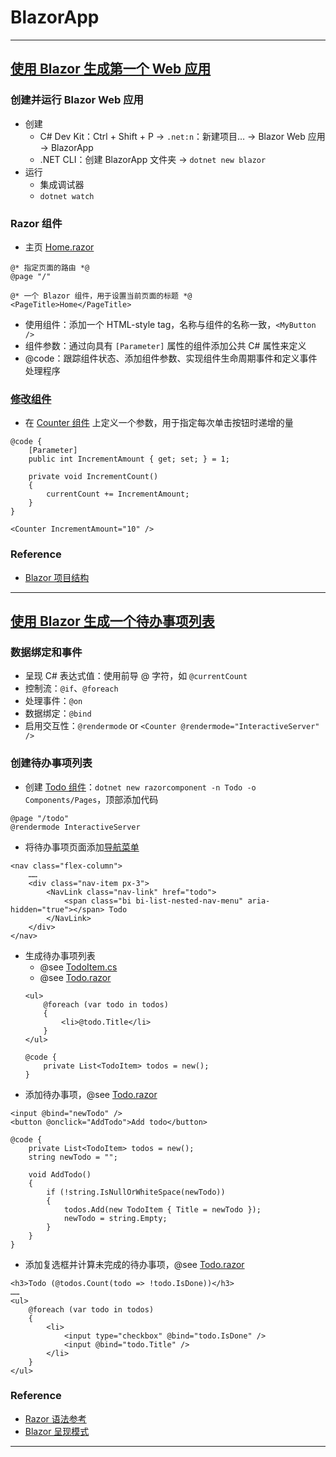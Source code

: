 # BlazorApp

---
## [使用 Blazor 生成第一个 Web 应用](https://learn.microsoft.com/zh-cn/training/modules/build-your-first-blazor-web-app/)
### 创建并运行 Blazor Web 应用
- 创建
    - C# Dev Kit：Ctrl + Shift + P → `.net:n`：新建项目… → Blazor Web 应用 → BlazorApp
    - .NET CLI：创建 BlazorApp 文件夹 → `dotnet new blazor`
- 运行
    - 集成调试器
    - `dotnet watch`
### Razor 组件
- 主页 [Home.razor](Components/Pages/Home.razor)
```razor
@* 指定页面的路由 *@
@page "/"

@* 一个 Blazor 组件，用于设置当前页面的标题 *@
<PageTitle>Home</PageTitle>
```
- 使用组件：添加一个 HTML-style tag，名称与组件的名称一致，`<MyButton />`
- 组件参数：通过向具有 `[Parameter]` 属性的组件添加公共 C# 属性来定义
- @code：跟踪组件状态、添加组件参数、实现组件生命周期事件和定义事件处理程序
### [修改组件](https://learn.microsoft.com/zh-cn/training/modules/build-your-first-blazor-web-app/5-exercise-add-component#modify-a-component)
- 在 [Counter 组件](Components/Pages/Counter.razor) 上定义一个参数，用于指定每次单击按钮时递增的量
```Counter.razor
@code {
    [Parameter]
    public int IncrementAmount { get; set; } = 1;

    private void IncrementCount()
    {
        currentCount += IncrementAmount;
    }
}
```
```Home.razor
<Counter IncrementAmount="10" />
```
### Reference
- [Blazor 项目结构](https://learn.microsoft.com/zh-cn/aspnet/core/blazor/project-structure)
---
## [使用 Blazor 生成一个待办事项列表](https://learn.microsoft.com/zh-cn/training/modules/build-blazor-todo-list/)
### 数据绑定和事件
- 呈现 C# 表达式值：使用前导 @ 字符，如 `@currentCount`
- 控制流：`@if`、`@foreach`
- 处理事件：`@on`
- 数据绑定：`@bind`
- 启用交互性：`@rendermode` or `<Counter @rendermode="InteractiveServer" />`
### 创建待办事项列表
- 创建 [Todo 组件](Components/Pages/Todo.razor)：`dotnet new razorcomponent -n Todo -o Components/Pages`，顶部添加代码
```razor
@page "/todo"
@rendermode InteractiveServer
```
- 将待办事项页面添加[导航菜单](Components/Layout/NavMenu.razor)
```razor
<nav class="flex-column">
    ……
    <div class="nav-item px-3">
        <NavLink class="nav-link" href="todo">
            <span class="bi bi-list-nested-nav-menu" aria-hidden="true"></span> Todo
        </NavLink>
    </div>
</nav>
```
- 生成待办事项列表
    - @see [TodoItem.cs](TodoItem.cs)
    - @see [Todo.razor](Components/Pages/Todo.razor)
    ```razor
    <ul>
        @foreach (var todo in todos)
        {
            <li>@todo.Title</li>
        }
    </ul>

    @code {
        private List<TodoItem> todos = new();
    }
    ```
- 添加待办事项，@see [Todo.razor](Components/Pages/Todo.razor)
```razor
<input @bind="newTodo" />
<button @onclick="AddTodo">Add todo</button>

@code {
    private List<TodoItem> todos = new();
    string newTodo = "";

    void AddTodo()
    {
        if (!string.IsNullOrWhiteSpace(newTodo))
        {
            todos.Add(new TodoItem { Title = newTodo });
            newTodo = string.Empty;
        }
    }
}
```
- 添加复选框并计算未完成的待办事项，@see [Todo.razor](Components/Pages/Todo.razor)
```razor
<h3>Todo (@todos.Count(todo => !todo.IsDone))</h3>
……
<ul>
    @foreach (var todo in todos)
    {
        <li>
            <input type="checkbox" @bind="todo.IsDone" />
            <input @bind="todo.Title" />
        </li>
    }
</ul>
```
### Reference
- [Razor 语法参考](https://learn.microsoft.com/zh-cn/aspnet/core/mvc/views/razor)
- [Blazor 呈现模式](https://learn.microsoft.com/zh-cn/aspnet/core/blazor/components/render-modes)
---
